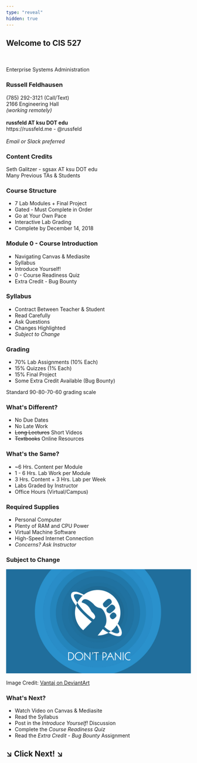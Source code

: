 ```yaml
---
type: "reveal"
hidden: true
---
```

<section>
	<h2>Welcome to CIS 527</h2><br><br>Enterprise Systems Administration
</section>
<section>
	<h3>Russell Feldhausen</h3>
	<p>
		(785) 292-3121 (Call/Text)<br>
		2166 Engineering Hall<br>
		<i>(working remotely)</i><br>
		<br>
		<b>russfeld AT ksu DOT edu</b><br>
		https://russfeld.me  -  @russfeld<br>
		<br>
		<i>Email or Slack preferred</i>
	</p>
</section>
<section>
	<h3>Content Credits</h3>
	Seth Galitzer - sgsax AT ksu DOT edu<br>
	Many Previous TAs & Students
</section>
<section>
	<h3>Course Structure</h3>
	<ul>
		<li>7 Lab Modules + Final Project</li>
		<li>Gated - Must Complete in Order</li>
		<li>Go at Your Own Pace</li>
		<li>Interactive Lab Grading</li>
		<li>Complete by December 14, 2018</li>
	</ul>
</section>
<section>
	<h3>Module 0 - Course Introduction</h3>
	<ul>
		<li>Navigating Canvas & Mediasite</li>
		<li>Syllabus</li>
		<li>Introduce Yourself!</li>
		<li>0 - Course Readiness Quiz</li>
		<li>Extra Credit - Bug Bounty</li>
	</ul>
</section>
<section>
	<h3>Syllabus</h3>
	<ul>
		<li>Contract Between Teacher & Student</li>
		<li>Read Carefully</li>
		<li>Ask Questions</li>
		<li>Changes Highlighted</li>
		<li><i>Subject to Change</i></li>
	</ul>
</section>
<section>
	<h3>Grading</h3>
	<ul>
		<li>70% Lab Assignments (10% Each)</li>
		<li>15% Quizzes (1% Each)</li>
		<li>15% Final Project</li>
		<li>Some Extra Credit Available (Bug Bounty)</li>
	</ul>
	<p>Standard 90-80-70-60 grading scale</p>
</section>
<section>
	<h3>What's Different?</h3>
	<ul>
		<li>No Due Dates</li>
		<li>No Late Work</li>
		<li><del>Long Lectures</del> Short Videos</li>
		<li><del>Textbooks</del> Online Resources</li>
	</ul>
</section>
<section>
	<h3>What's the Same?</h3>
	<ul>
		<li>~6 Hrs. Content per Module</li>
		<li>1 - 6 Hrs. Lab Work per Module</li>
		<li>3 Hrs. Content + 3 Hrs. Lab per Week</li>
		<li>Labs Graded by Instructor</li>
		<li>Office Hours (Virtual/Campus)</li>
	</ul>
</section>
<section>
	<h3>Required Supplies</h3>
	<ul>
		<li>Personal Computer</li>
		<li>Plenty of RAM and CPU Power</li>
		<li>Virtual Machine Software</li>
		<li>High-Speed Internet Connection</li>
		<li><i>Concerns? Ask Instructor</i></li>
	</ul>
</section>
<section>
	<h3>Subject to Change</h3>
	<img class="stretch" src="/images/dontpanic_vantaj.jpg">
	<p class="imagecredit">Image Credit: <a href="http://vantaj.deviantart.com/art/Don-t-Panic-Wallpaper-267836839">Vantaj on DeviantArt</a></p>
</section>
<section>
	<h3>What's Next?</h3>
	<ul>
		<li>Watch Video on Canvas & Mediasite</li>
		<li>Read the Syllabus</li>
		<li>Post in the <i>Introduce Yourself!</i> Discussion</li>
		<li>Complete the <i>Course Readiness Quiz</i></li>
		<li>Read the <i>Extra Credit - Bug Bounty</i> Assignment</li>
	</ul>
</section>
<section>
	<h1> &#8600; Click Next! &#8600;</h1>
</section>
